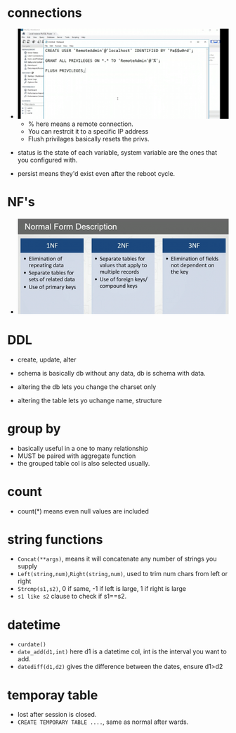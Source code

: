 # connections
- <img src="./pictures/ms.png" alt="drawing" width=500/>

	- % here means a remote connection.
	- You can restrcit it to a specific IP address
	- Flush privilages basically resets the privs.

- status is the state of each variable, system variable are the ones that you configured with.
- persist means they'd exist even after the reboot cycle.

# NF's
- <img src="./pictures/Nfs.png" alt="drawing" width=500/>

# DDL
- create, update, alter

- schema is basically db without any data, db is schema with data.

- altering the db lets you change the charset only
- altering the table lets yo uchange name, structure 

# group by 
- basically useful in a one to many relationship
- MUST be paired with aggregate function
- the grouped table col is also selected usually.

# count
- count(*) means even null values are included

# string functions
- `Concat(**args)`, means it will concatenate any number of strings you supply
- `Left(string,num)`,`Right(string,num)`, used to trim num chars from left or right
- `Strcmp(s1,s2)`, 0 if same, -1 if left is large, 1 if right is large
- `s1 like s2` clause to check if s1==s2.


# datetime
- `curdate()`
- `date_add(d1,int)` here d1 is a datetime col, int is the interval you want to add.
- `datediff(d1,d2)` gives the difference between the dates, ensure  d1>d2


# temporay table
- lost after session is closed.
- `CREATE TEMPORARY TABLE ....`, same as normal after wards.
